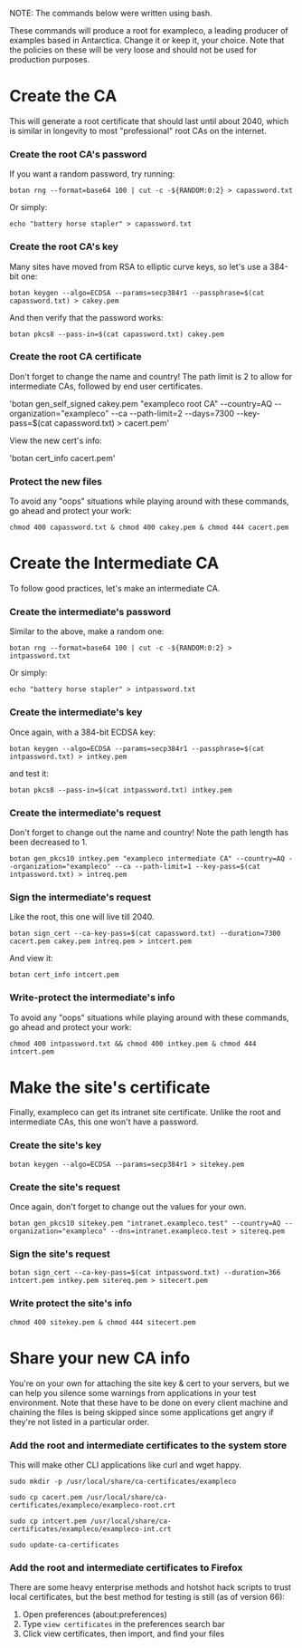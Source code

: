 NOTE: The commands below were written using bash.

These commands will produce a root for exampleco, a leading producer of examples based in Antarctica.  Change it or keep it, your choice.  Note that the policies on these will be very loose and should not be used for production purposes.

# Create the CA
This will generate a root certificate that should last until about 2040, which is similar in longevity to most "professional" root CAs on the internet.

### Create the root CA's password
If you want a random password, try running:

`botan rng --format=base64 100 | cut -c -${RANDOM:0:2} > capassword.txt`

Or simply:

`echo "battery horse stapler" > capassword.txt`

### Create the root CA's key
Many sites have moved from RSA to elliptic curve keys, so let's use a 384-bit one:

`botan keygen --algo=ECDSA --params=secp384r1 --passphrase=$(cat capassword.txt) > cakey.pem`

And then verify that the password works:

`botan pkcs8 --pass-in=$(cat capassword.txt) cakey.pem`

### Create the root CA certificate
Don't forget to change the name and country!  The path limit is 2 to allow for intermediate CAs, followed by end user certificates.

'botan gen_self_signed cakey.pem "exampleco root CA" --country=AQ --organization="exampleco" --ca --path-limit=2 --days=7300 --key-pass=$(cat capassword.txt) > cacert.pem'

View the new cert's info:

'botan cert_info cacert.pem'

### Protect the new files
To avoid any "oops" situations while playing around with these commands, go ahead and protect your work:

`chmod 400 capassword.txt & chmod 400 cakey.pem & chmod 444 cacert.pem`

# Create the Intermediate CA
To follow good practices, let's make an intermediate CA.

### Create the intermediate's password
Similar to the above, make a random one:

`botan rng --format=base64 100 | cut -c -${RANDOM:0:2} > intpassword.txt`

Or simply:

`echo "battery horse stapler" > intpassword.txt`

### Create the intermediate's key
Once again, with a 384-bit ECDSA key:

`botan keygen --algo=ECDSA --params=secp384r1 --passphrase=$(cat intpassword.txt) > intkey.pem`

and test it:

`botan pkcs8 --pass-in=$(cat intpassword.txt) intkey.pem`

### Create the intermediate's request
Don't forget to change out the name and country!  Note the path length has been decreased to 1.

`botan gen_pkcs10 intkey.pem "exampleco intermediate CA" --country=AQ --organization="exampleco" --ca --path-limit=1 --key-pass=$(cat intpassword.txt) > intreq.pem`

### Sign the intermediate's request
Like the root, this one will live till 2040.

`botan sign_cert --ca-key-pass=$(cat capassword.txt) --duration=7300 cacert.pem cakey.pem intreq.pem > intcert.pem`

And view it:

`botan cert_info intcert.pem`

### Write-protect the intermediate's info
To avoid any "oops" situations while playing around with these commands, go ahead and protect your work:

`chmod 400 intpassword.txt && chmod 400 intkey.pem & chmod 444 intcert.pem`

# Make the site's certificate
Finally, exampleco can get its intranet site certificate.  Unlike the root and intermediate CAs, this one won't have a password.

### Create the site's key
`botan keygen --algo=ECDSA --params=secp384r1 > sitekey.pem`

### Create the site's request
Once again, don't forget to change out the values for your own.

`botan gen_pkcs10 sitekey.pem "intranet.exampleco.test" --country=AQ --organization="exampleco" --dns=intranet.exampleco.test > sitereq.pem`

### Sign the site's request
`botan sign_cert --ca-key-pass=$(cat intpassword.txt) --duration=366 intcert.pem intkey.pem sitereq.pem > sitecert.pem`

### Write protect the site's info
`chmod 400 sitekey.pem & chmod 444 sitecert.pem`

# Share your new CA info
You're on your own for attaching the site key & cert to your servers, but we can help you silence some warnings from applications in your test environment.  Note that these have to be done on every client machine and chaining the files is being skipped since some applications get angry if they're not listed in a particular order.

### Add the root and intermediate certificates to the system store
This will make other CLI applications like curl and wget happy.

`sudo mkdir -p /usr/local/share/ca-certificates/exampleco`

`sudo cp cacert.pem /usr/local/share/ca-certificates/exampleco/exampleco-root.crt`

`sudo cp intcert.pem /usr/local/share/ca-certificates/exampleco/exampleco-int.crt`

`sudo update-ca-certificates`

### Add the root and intermediate certificates to Firefox
There are some heavy enterprise methods and hotshot hack scripts to trust local certificates, but the best method for testing is still (as of version 66):

1. Open preferences (about:preferences)
2. Type `view certificates` in the preferences search bar
3. Click view certificates, then import, and find your files
